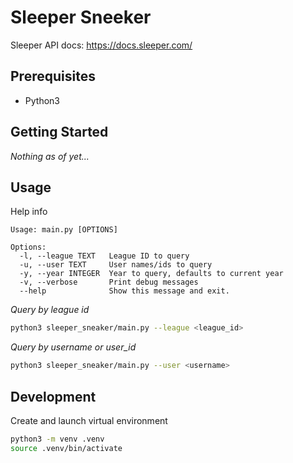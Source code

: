 # Sleeper Sneeker

Sleeper API docs: https://docs.sleeper.com/

## Prerequisites

- Python3

## Getting Started

_Nothing as of yet..._

## Usage

Help info

```
Usage: main.py [OPTIONS]

Options:
  -l, --league TEXT   League ID to query
  -u, --user TEXT     User names/ids to query
  -y, --year INTEGER  Year to query, defaults to current year
  -v, --verbose       Print debug messages
  --help              Show this message and exit.
```

_Query by league id_

```bash
python3 sleeper_sneaker/main.py --league <league_id>
```

_Query by username or user_id_

```bash
python3 sleeper_sneaker/main.py --user <username>
```

## Development

Create and launch virtual environment

```bash
python3 -m venv .venv
source .venv/bin/activate
```
